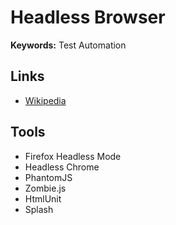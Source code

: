 # Headless Browser

**Keywords:** Test Automation

## Links

- [Wikipedia](https://en.wikipedia.org/wiki/Headless_browser)

## Tools

- Firefox Headless Mode
- Headless Chrome
- PhantomJS
- Zombie.js
- HtmlUnit
- Splash

<!--
https://github.com/dhamaniasad/HeadlessBrowsers

https://browserless.io
-->
